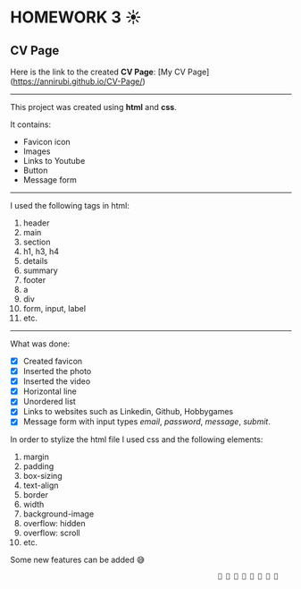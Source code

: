 # HOMEWORK 3 ☀
## CV Page
Here is the link to the created **CV Page**:
[My CV Page] (https://annirubi.github.io/CV-Page/)

___
This project was created using **html** and **css**. 

It contains:

* Favicon icon
* Images
* Links to Youtube
* Button
* Message form

____

I used the following tags in html:

1. header
2. main
3. section
4. h1, h3, h4
5. details
6. summary
7. footer
8. a
9. div
10. form, input, label
11. etc.


____

What was done:

- [X] Created favicon
- [X] Inserted the photo
- [X] Inserted the video
- [X] Horizontal line
- [X] Unordered list
- [X] Links to websites such as Linkedin, Github, Hobbygames
- [X] Message form with input types *email*, *password*, *message*, *submit*.

In order to stylize the html file I used css and the following elements:
1. margin
2. padding
3. box-sizing
4. text-align
5. border
6. width
7. background-image
8. overflow: hidden
9. overflow: scroll
10. etc.

Some new features can be added :sweat_smile:

                                                        🌟 🌟 🌟 🌟 🌟 🌟 🌟 🌟
